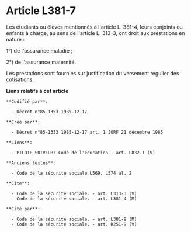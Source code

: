 # Article L381-7

Les étudiants ou élèves mentionnés à l'article L. 381-4, leurs conjoints ou enfants à charge, au sens de l'article L. 313-3,
ont droit aux prestations en nature   : 

1°) de l'assurance maladie ; 

2°) de l'assurance maternité. 

Les prestations sont fournies sur justification du versement régulier des cotisations.

**Liens relatifs à cet article**

	**Codifié par**:

	  - Décret n°85-1353 1985-12-17

	**Créé par**:

	  - Décret n°85-1353 1985-12-17 art. 1 JORF 21 décembre 1985

	**Liens**:

	  - PILOTE_SUIVEUR: Code de l'éducation - art. L832-1 (V)

	**Anciens textes**:

	  - Code de la sécurité sociale L569, L574 al. 2

	**Cite**:

	  - Code de la sécurité sociale. - art. L313-3 (V)
	  - Code de la sécurité sociale. - art. L381-4 (M)

	**Cité par**:

	  - Code de la sécurité sociale. - art. L381-9 (M)
	  - Code de la sécurité sociale. - art. R251-9 (V)
